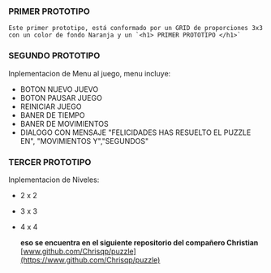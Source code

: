 ### PRIMER PROTOTIPO 
	Este primer prototipo, está conformado por un GRID de proporciones 3x3 
	con un color de fondo Naranja y un `<h1> PRIMER PROTOTIPO </h1>`




### SEGUNDO PROTOTIPO
	
Inplementacion de Menu al juego, menu incluye:
	
- BOTON NUEVO JUEVO
- BOTON PAUSAR JUEGO
- REINICIAR JUEGO
- BANER DE TIEMPO
- BANER DE MOVIMIENTOS
- DIALOGO CON MENSAJE "FELICIDADES HAS RESUELTO EL PUZZLE EN", "MOVIMIENTOS Y","SEGUNDOS"    



### TERCER PROTOTIPO
	
Inplementacion de Niveles:

- 2 x 2
- 3 x 3
- 4 x 4

	**eso se encuentra en el siguiente repositorio del compañero Christian**
	[www.github.com/Chrisqp/puzzle](https://www.github.com/Chrisqp/puzzle)
